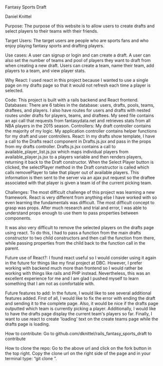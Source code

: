 Fantasy Sports Draft

Daniel Knittel

Purpose: The purpose of this website is to allow users to create drafts and select players to their teams with their friends.

Target Users: The target users are people who are sports fans and who enjoy playing fantasy sports and drafting players.

Use cases: A user can signup or login and can create a draft. A user can also set the number of teams and pool of players they want to draft from when creating a new draft. Users can create a team, name their team, add players to a team, and view player stats.

Why React: I used react in this project because I wanted to use a single page on my drafts page so that it would not refresh each time a player is selected.

Code: This project is built with a rails backend and React frontend. 
Databases: There are 6 tables in the database: users, drafts, pools, teams, draftees, and players. I also have routes for users and drafts with nested routes under drafts for players, teams, and draftees. My seed file contains an api call that requests from fantasydata.net and retrieves stats from all NBA players in the 2015 season. Controllers: My draft controller contains the majority of my logic. My application controller contains helper functions for my draft and user controllers. 
React: In my drafts show template, I have a call to the Drafts react component in Drafts.js.jsx and pass in the props from my drafts controller. Drafts.js.jsx contains a call to available_player_list.js.jsx which maps individual players from available_player.js.jsx to a players variable and then renders players, returning it back to the Draft constructor. When the Select Player button is clicked, the selectPlayer method in the Draft constructor is called which calls removePlayer to take that player out of available players. This information is then sent to the server via an ajax put request so the draftee associated with that player is given a team id of the current picking team.

Challenges: The most difficult challenge of this project was learning a new framework. React is very different from anything else I have worked with so even learning the fundamentals was difficult. The most difficult concept to grasp was props. After much research and trial and error, I was able to understand props enough to use them to pass properties between components.

It was also very difficult to remove the selected players on the drafts page using react. To do this, I had to pass a function from the main drafts constructor to two child constructors and then call the function from there, while passing properties from the child back to the function call in the parent.

Future use of React?: I found react useful so I would consider using it again in the future for things like my final project at DBC. However, I prefer working with backend much more than frontend so I would rather be working with things like rails and PHP instead. Nevertheless, this was an excellent experience for me and I am glad I pushed myself to learn something that I am not as comfortable with.

Future features to add: In the future, I would like to see several additional features added. First of all, I would like to fix the error with ending the draft and sending it to the complete page. Also, it would be nice if the drafts page outputted which team is currently picking a player. Additionally, I would like to have the drafts page display the current team's players so far. Finally, I want to use react to create 'loading' text on the create teams page while the drafts page is loading.

How to contribute: Go to github.com/dknittel/rails_fantasy_sports_draft to contribute

How to clone the repo: Go to the above url and click on the fork button in the top right. Copy the clone url on the right side of the page and in your terminal type: “git clone <url>”.
